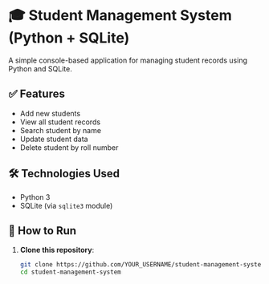 # 🎓 Student Management System (Python + SQLite)

A simple console-based application for managing student records using Python and SQLite.

## ✅ Features

- Add new students
- View all student records
- Search student by name
- Update student data
- Delete student by roll number

## 🛠️ Technologies Used

- Python 3
- SQLite (via `sqlite3` module)

## 🚀 How to Run

1. **Clone this repository**:
   ```bash
   git clone https://github.com/YOUR_USERNAME/student-management-system.git
   cd student-management-system
